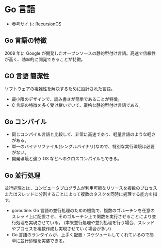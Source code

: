 # Go 言語

- [参考サイト: RecursionCS](https://recursionist.io/learn/languages/go/)

## Go 言語の特徴

2009 年に Google が開発したオープンソースの静的型付け言語。高速で信頼性が高く、効率的に開発できることが特徴。

## GO 言語 簡潔性

ソフトウェアの複雑性を解決するために設計された言語。

- 最小限のデザインで、読み書きが簡単であることが特徴。
- C 言語の特徴を多く受け継いでいて、厳格な静的型付け言語である。

## Go コンパイル

- 同じコンパイル言語と比較して、非常に高速であり、軽量言語のような軽さがある。
- 単一のバイナリファイル(シングルバイナリ)なので、特別な実行環境は必要がない。
- 開発環境と違う OS などへのクロスコンパイルもできる。

## Go 並行処理

並行処理とは、コンピュータプログラムが利用可能なリソースを複数のプロセスまたはスレッドに分割することによって複数のタスクを同時に処理する能力を指す。

- goroutine: Go 言語の並行処理のための機能で、複数のゴルーチンを任意のスレッド上に配置させ、そのゴルーチン上で関数を実行させることにより並行処理を実現させている。
  (本来並行処理や並列処理を行う場合、スレッドやプロセスを複数作成し実現させていく場合が多い)
- Go 言語のランタイムが、上手く配置・スケジュールしてくれているので簡単に並行処理を実装できる。
